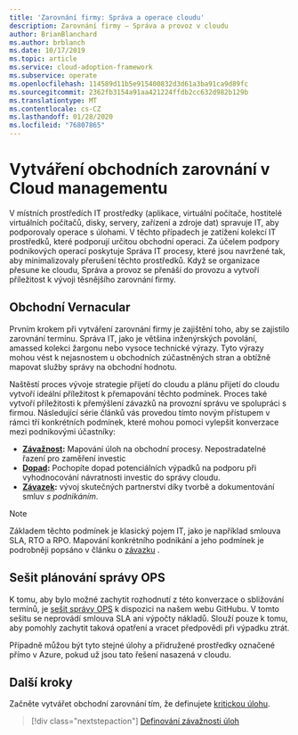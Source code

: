 ```yaml
---
title: 'Zarovnání firmy: Správa a operace cloudu'
description: Zarovnání firmy – Správa a provoz v cloudu
author: BrianBlanchard
ms.author: brblanch
ms.date: 10/17/2019
ms.topic: article
ms.service: cloud-adoption-framework
ms.subservice: operate
ms.openlocfilehash: 114589d11b5e915400832d3d61a3ba91ca9d89fc
ms.sourcegitcommit: 2362fb3154a91aa421224ffdb2cc632d982b129b
ms.translationtype: MT
ms.contentlocale: cs-CZ
ms.lasthandoff: 01/28/2020
ms.locfileid: "76807865"
---
```

# <a name="create-business-alignment-in-cloud-management"></a>Vytváření obchodních zarovnání v Cloud managementu

V místních prostředích IT prostředky (aplikace, virtuální počítače, hostitelé virtuálních počítačů, disky, servery, zařízení a zdroje dat) spravuje IT, aby podporovaly operace s úlohami. V těchto případech je zatížení kolekcí IT prostředků, které podporují určitou obchodní operaci. Za účelem podpory podnikových operací poskytuje Správa IT procesy, které jsou navržené tak, aby minimalizovaly přerušení těchto prostředků. Když se organizace přesune ke cloudu, Správa a provoz se přenáší do provozu a vytvoří příležitost k vývoji těsnějšího zarovnání firmy.

## <a name="business-vernacular"></a>Obchodní Vernacular

Prvním krokem při vytváření zarovnání firmy je zajištění toho, aby se zajistilo zarovnání termínu. Správa IT, jako je většina inženýrských povolání, amassed kolekci žargonu nebo vysoce technické výrazy. Tyto výrazy mohou vést k nejasnostem u obchodních zúčastněných stran a obtížně mapovat služby správy na obchodní hodnotu.

Naštěstí proces vývoje strategie přijetí do cloudu a plánu přijetí do cloudu vytvoří ideální příležitost k přemapování těchto podmínek. Proces také vytvoří příležitosti k přemýšlení závazků na provozní správu ve spolupráci s firmou. Následující série článků vás provedou tímto novým přístupem v rámci tří konkrétních podmínek, které mohou pomoci vylepšit konverzace mezi podnikovými účastníky: 

- **[Závažnost](./criticality.md):** Mapování úloh na obchodní procesy. Nepostradatelné řazení pro zaměření investic
- **[Dopad](./impact.md):** Pochopíte dopad potenciálních výpadků na podporu při vyhodnocování návratnosti investic do správy cloudu.
- **[Závazek](./commitment.md):** vývoj skutečných partnerství díky tvorbě a dokumentování smluv *s podnikáním*.

> [!NOTE]
> Základem těchto podmínek je klasický pojem IT, jako je například smlouva SLA, RTO a RPO. Mapování konkrétního podnikání a jeho podmínek je podrobněji popsáno v článku o [závazku](./commitment.md) .

## <a name="ops-management-planning-workbook"></a>Sešit plánování správy OPS

K tomu, aby bylo možné zachytit rozhodnutí z této konverzace o sbližování termínů, je [sešit správy OPS](https://raw.githubusercontent.com/microsoft/CloudAdoptionFramework/master/manage/opsmanagementworkbook.xlsx) k dispozici na našem webu GitHubu. V tomto sešitu se neprovádí smlouva SLA ani výpočty nákladů. Slouží pouze k tomu, aby pomohly zachytit taková opatření a vracet předpovědi při výpadku ztrát.

Případně můžou být tyto stejné úlohy a přidružené prostředky označené přímo v Azure, pokud už jsou tato řešení nasazená v cloudu.

## <a name="next-steps"></a>Další kroky

Začněte vytvářet obchodní zarovnání tím, že definujete [kritickou úlohu](./criticality.md).

> [!div class="nextstepaction"]
> [Definování závažnosti úloh](./criticality.md)
